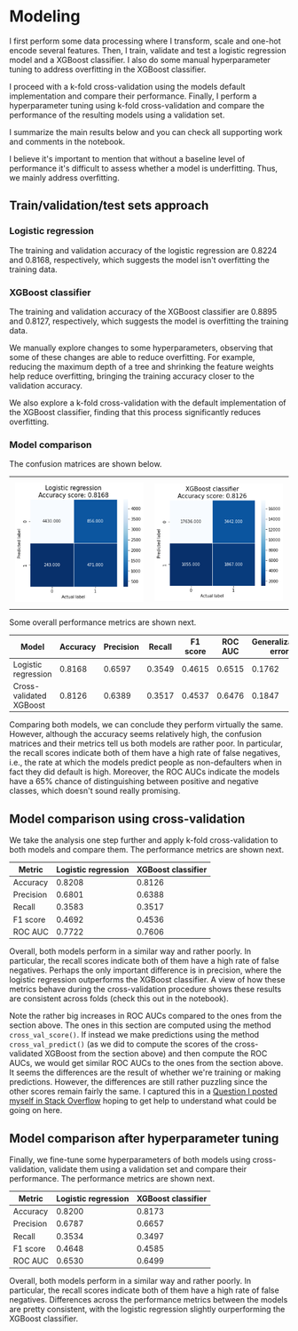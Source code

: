 # Modeling

I first perform some data processing where I transform, scale and one-hot encode several features. Then, I train, validate and test a logistic regression model and a XGBoost classifier. I also do some manual hyperparameter tuning to address overfitting in the XGBoost classifier.

I proceed with a k-fold cross-validation using the models default implementation and compare their performance. Finally, I perform a hyperparameter tuning using k-fold cross-validation and compare the performance of the resulting models using a validation set.

I summarize the main results below and you can check all supporting work and comments in the notebook.

I believe it's important to mention that without a baseline level of performance it's difficult to assess whether a model is underfitting. Thus, we mainly address overfitting.

## Train/validation/test sets approach

### Logistic regression

The training and validation accuracy of the logistic regression are 0.8224 and 0.8168, respectively, which suggests the model isn't overfitting the training data.

### XGBoost classifier

The training and validation accuracy of the XGBoost classifier are 0.8895 and 0.8127, respectively, which suggests the model is overfitting the training data.

We manually explore changes to some hyperparameters, observing that some of these changes are able to reduce overfitting. For example, reducing the maximum depth of a tree and shrinking the feature weights help reduce overfitting, bringing the training accuracy closer to the validation accuracy.

We also explore a k-fold cross-validation with the default implementation of the XGBoost classifier, finding that this process significantly reduces overfitting.

### Model comparison

The confusion matrices are shown below.

<div id="image-table">
    <table>
	    <tr>
    	    <td style="padding:10px">
        	    <img src="../images/cm_log-reg.png" width="300"/>
      	    </td>
            <td style="padding:10px">
            	<img src="../images/cm_cv-xgboost.png" width="300"/>
            </td>
        </tr>
    </table>
</div>

Some overall performance metrics are shown next.

| Model                     | Accuracy  | Precision | Recall    | F1 score  | ROC AUC   | Generalization error  |
| ---                       | ---       | ---       | ---       | ---       | ---       | ---                   |
| Logistic regression       | 0.8168    | 0.6597    | 0.3549    | 0.4615    | 0.6515    | 0.1762                |
| Cross-validated XGBoost   | 0.8126    | 0.6389    | 0.3517    | 0.4537    | 0.6476    | 0.1847                |

Comparing both models, we can conclude they perform virtually the same. However, although the accuracy seems relatively high, the confusion matrices and their metrics tell us both models are rather poor. In particular, the recall scores indicate both of them have a high rate of false negatives, i.e., the rate at which the models predict people as non-defaulters when in fact they did default is high. Moreover, the ROC AUCs indicate the models have a 65% chance of distinguishing between positive and negative classes, which doesn't sound really promising.

## Model comparison using cross-validation

We take the analysis one step further and apply k-fold cross-validation to both models and compare them. The performance metrics are shown next.

| Metric    | Logistic regression   | XGBoost classifier    |
| ---       | ---                   | ---                   |
| Accuracy  | 0.8208                | 0.8126                |   
| Precision | 0.6801                | 0.6388                |  
| Recall    | 0.3583                | 0.3517                |  
| F1 score  | 0.4692                | 0.4536                |
| ROC AUC   | 0.7722                | 0.7606                |

Overall, both models perform in a similar way and rather poorly. In particular, the recall scores indicate both of them have a high rate of false negatives. Perhaps the only important difference is in precision, where the logistic regression outperforms the XGBoost classifier. A view of how these metrics behave during the cross-validation procedure shows these results are consistent across folds (check this out in the notebook).

Note the rather big increases in ROC AUCs compared to the ones from the section above. The ones in this section are computed using the method `cross_val_score()`. If instead we make predictions using the method `cross_val_predict()` (as we did to compute the scores of the cross-validated XGBoost from the section above) and then compute the ROC AUCs, we would get similar ROC AUCs to the ones from the section above. It seems the differences are the result of whether we're training or making predictions. However, the differences are still rather puzzling since the other scores remain fairly the same. I captured this in a [Question I posted myself in Stack Overflow](https://stackoverflow.com/questions/75622027/why-a-roc-auc-score-from-a-regular-cross-validation-is-very-different-from-a-roc) hoping to get help to understand what could be going on here. 

## Model comparison after hyperparameter tuning

Finally, we fine-tune some hyperparameters of both models using cross-validation, validate them using a validation set and compare their performance. The performance metrics are shown next.

| Metric    | Logistic regression   | XGBoost classifier    |
| ---       | ---                   | ---                   |
| Accuracy  | 0.8200                | 0.8173                |   
| Precision | 0.6787                | 0.6657                |  
| Recall    | 0.3534                | 0.3497                |  
| F1 score  | 0.4648                | 0.4585                |
| ROC AUC   | 0.6530                | 0.6499                |

Overall, both models perform in a similar way and rather poorly. In particular, the recall scores indicate both of them have a high rate of false negatives. Differences across the performance metrics between the models are pretty consistent, with the logistic regression slightly ourperforming the XGBoost classifier.
